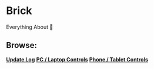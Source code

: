 # Brick
Everything About 🧱

## Browse:

**[Update Log](https://github.com/Brick-Roblox/Brick/blob/main/Files/UpdateLog.md)**
**[PC / Laptop Controls](https://github.com/Brick-Roblox/Brick/blob/main/Files/UpdateLog.md)**
**[Phone / Tablet Controls](https://github.com/Brick-Roblox/Brick/blob/main/Files/UpdateLog.md)**
